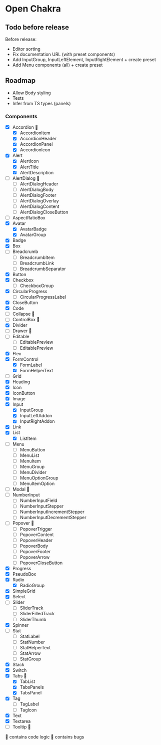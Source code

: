 # Open Chakra

## Todo before release

Before release:

- Editor sorting
- Fix documentation URL (with preset components)
- Add InputGroup, InputLeftElement, InputRightElement + create preset
- Add Menu components (all) + create preset

## Roadmap

- Allow Body styling
- Tests
- Infer from TS types (panels)

### Components

- [x] Accordion 🚧
  - [x] AccordionItem
  - [x] AccordionHeader
  - [x] AccordionPanel
  - [x] AccordionIcon
- [x] Alert
  - [x] AlertIcon
  - [x] AlertTitle
  - [x] AlertDescription
- [ ] AlertDialog 🧨
  - [ ] AlertDialogHeader
  - [ ] AlertDialogBody
  - [ ] AlertDialogFooter
  - [ ] AlertDialogOverlay
  - [ ] AlertDialogContent
  - [ ] AlertDialogCloseButton
- [ ] AspectRatioBox
- [x] Avatar
  - [x] AvatarBadge
  - [x] AvatarGroup
- [x] Badge
- [x] Box
- [ ] Breadcrumb
  - [ ] BreadcrumbItem
  - [ ] BreadcrumbLink
  - [ ] BreadcrumbSeparator
- [x] Button
- [x] Checkbox
  - [ ] CheckboxGroup
- [x] CircularProgress
  - [ ] CircularProgressLabel
- [x] CloseButton
- [x] Code
- [ ] Collapse 🧨
- [ ] ControlBox 🧨
- [x] Divider
- [ ] Drawer 🧨
- [ ] Editable
  - [ ] EditablePreview
  - [ ] EditablePreview
- [x] Flex
- [x] FormControl
  - [x] FormLabel
  - [x] FormHelperText
- [ ] Grid
- [x] Heading
- [x] Icon
- [x] IconButton
- [x] Image
- [x] Input
  - [x] InputGroup
  - [x] InputLeftAddon
  - [x] InputRightAddon
- [x] Link
- [x] List
  - [x] ListItem
- [ ] Menu
  - [ ] MenuButton
  - [ ] MenuList
  - [ ] MenuItem
  - [ ] MenuGroup
  - [ ] MenuDivider
  - [ ] MenuOptionGroup
  - [ ] MenuItemOption
- [ ] Modal 🧨
- [ ] NumberInput
  - [ ] NumberInputField
  - [ ] NumberInputStepper
  - [ ] NumberInputIncrementStepper
  - [ ] NumberInputDecrementStepper
- [ ] Popover 🧨
  - [ ] PopoverTrigger
  - [ ] PopoverContent
  - [ ] PopoverHeader
  - [ ] PopoverBody
  - [ ] PopoverFooter
  - [ ] PopoverArrow
  - [ ] PopoverCloseButton
- [x] Progress
- [x] PseudoBox
- [x] Radio
  - [x] RadioGroup
- [x] SimpleGrid
- [x] Select
- [ ] Slider
  - [ ] SliderTrack
  - [ ] SliderFilledTrack
  - [ ] SliderThumb
- [x] Spinner
- [ ] Stat
  - [ ] StatLabel
  - [ ] StatNumber
  - [ ] StatHelperText
  - [ ] StatArrow
  - [ ] StatGroup
- [x] Stack
- [x] Switch
- [x] Tabs 🚧
  - [x] TabList
  - [x] TabsPanels
  - [x] TabsPanel
- [x] Tag
  - [ ] TagLabel
  - [ ] TagIcon
- [x] Text
- [x] Textarea
- [ ] Tooltip 🧨

🧨 contains code logic
🚧 contains bugs
